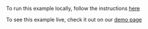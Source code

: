 To run this example locally, follow the instructions [here](https://github.com/acidb/mobiscroll-demos-javascript?tab=readme-ov-file#mobiscroll-javascript-demos) 

To see this example live, check it out on our [demo page](https://demo.mobiscroll.com/javascript/scheduler/disallow-past-event-creation#)